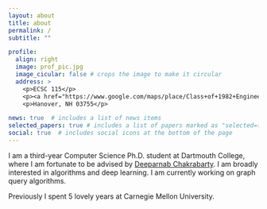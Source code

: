 ```yaml
---
layout: about
title: about
permalink: /
subtitle: ""

profile:
  align: right
  image: prof_pic.jpg
  image_cicular: false # crops the image to make it circular
  address: >
    <p>ECSC 115</p>
    <p><a href="https://www.google.com/maps/place/Class+of+1982+Engineering+and+Computer+Science+Center/@43.7035173,-72.2947417,17z/data=!3m1!4b1!4m5!3m4!1s0x4cb4c93a9ff1155d:0x68f5d84586e2dead!8m2!3d43.7035173!4d-72.2947417">15 Thayer Dr</p>
    <p>Hanover, NH 03755</p>

news: true  # includes a list of news items
selected_papers: true # includes a list of papers marked as "selected={true}"
social: true  # includes social icons at the bottom of the page
---
```


I am a third-year Computer Science Ph.D. student at Dartmouth College, where I am fortunate to be advised by [Deeparnab Chakrabarty](https://www.cs.dartmouth.edu/~deepc/). I am broadly interested in algorithms and deep learning. I am currently working on graph query algorithms. 

Previously I spent 5 lovely years at Carnegie Mellon University. 
